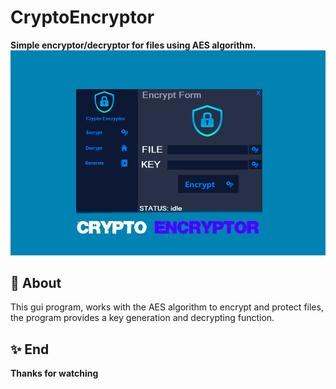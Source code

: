 # CryptoEncryptor
<b>Simple encryptor/decryptor for files using AES algorithm.</b>
![](phone.png)

## 📑 About
</b>This gui program, works with the AES algorithm to encrypt and protect files, the program provides a key generation and decrypting function.
<br>

## ✨ End
<strong>Thanks for watching</strong>